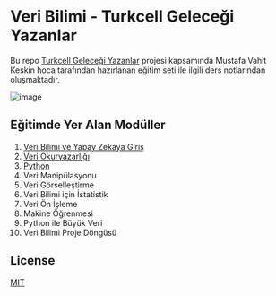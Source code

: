 # Veri Bilimi - Turkcell Geleceği Yazanlar
Bu repo [Turkcell Geleceği Yazanlar](https://gelecegiyazanlar.turkcell.com.tr/konu/veri-bilimi-ve-yapay-zekaya-giris) projesi kapsamında
Mustafa Vahit Keskin hoca tarafından hazırlanan eğitim seti ile ilgili ders notlarından oluşmaktadır. 

![image](https://yt3.ggpht.com/ytc/AMLnZu9o-w8N4mnYeJQblpyQVctO7mg4m-CN3XsktQLA_w=s900-c-k-c0x00ffffff-no-rj)

## Eğitimde Yer Alan Modüller
1. [Veri Bilimi ve Yapay Zekaya Giriş](../1.%20Veri%20Bilimi%20ve%20Yapay%20Zekaya%20Giri%C5%9F)
2. [Veri Okuryazarlığı](../2.%20Veri%20Okuryazarl%C4%B1%C4%9F%C4%B1)
3. [Python](../3.%20Python)
4. Veri Manipülasyonu
5. Veri Görselleştirme
6. Veri Bilimi için İstatistik
7. Veri Ön İşleme
8. Makine Öğrenmesi
9. Python ile Büyük Veri
10. Veri Bilimi Proje Döngüsü

## License
[MIT](https://choosealicense.com/licenses/mit/)